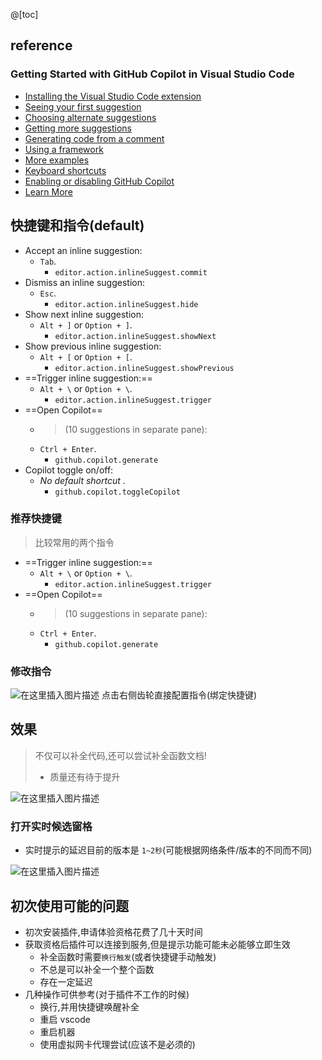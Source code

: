 @[toc]

## reference

### Getting Started with GitHub Copilot in Visual Studio Code

- [Installing the Visual Studio Code extension](https://github.com/github/copilot-docs/blob/main/docs/visualstudiocode/gettingstarted.md#installing)
- [Seeing your first suggestion](https://github.com/github/copilot-docs/blob/main/docs/visualstudiocode/gettingstarted.md#first-suggestion)
- [Choosing alternate suggestions](https://github.com/github/copilot-docs/blob/main/docs/visualstudiocode/gettingstarted.md#alternates)
- [Getting more suggestions](https://github.com/github/copilot-docs/blob/main/docs/visualstudiocode/gettingstarted.md#more-suggestions)
- [Generating code from a comment](https://github.com/github/copilot-docs/blob/main/docs/visualstudiocode/gettingstarted.md#code-from-comment)
- [Using a framework](https://github.com/github/copilot-docs/blob/main/docs/visualstudiocode/gettingstarted.md#using-a-framework)
- [More examples](https://github.com/github/copilot-docs/blob/main/docs/visualstudiocode/gettingstarted.md#more-examples)
- [Keyboard shortcuts](https://github.com/github/copilot-docs/blob/main/docs/visualstudiocode/gettingstarted.md#shortcuts)
- [Enabling or disabling GitHub Copilot](https://github.com/github/copilot-docs/blob/main/docs/visualstudiocode/gettingstarted.md#enabling)
- [Learn More](https://github.com/github/copilot-docs/blob/main/docs/visualstudiocode/gettingstarted.md#more)

## 快捷键和指令(default)

- Accept an inline suggestion:
  - `Tab`.
    - `editor.action.inlineSuggest.commit`
- Dismiss an inline suggestion:
  - `Esc`.
    - `editor.action.inlineSuggest.hide`
- Show next inline suggestion:
  - `Alt + ]` or `Option + ]`.
    - `editor.action.inlineSuggest.showNext`
- Show previous inline suggestion:
  - `Alt + [` or `Option + [`.
    - `editor.action.inlineSuggest.showPrevious`
- ==Trigger inline suggestion:==
  - `Alt + \` or `Option + \`.
    - `editor.action.inlineSuggest.trigger`
- ==Open Copilot==
  - > (10 suggestions in separate pane):
  - `Ctrl + Enter`.
    - `github.copilot.generate`
- Copilot toggle on/off:
  - _No default shortcut_ .
    - `github.copilot.toggleCopilot`

### 推荐快捷键

> 比较常用的两个指令

- ==Trigger inline suggestion:==
  - `Alt + \` or `Option + \`.
    - `editor.action.inlineSuggest.trigger`
- ==Open Copilot==
  - > (10 suggestions in separate pane):
  - `Ctrl + Enter`.
    - `github.copilot.generate`

### 修改指令

![在这里插入图片描述](https://img-blog.csdnimg.cn/cd0133f298ca4128b9c2467b7ee8a836.png)
点击右侧齿轮直接配置指令(绑定快捷键)

## 效果

> 不仅可以补全代码,还可以尝试补全函数文档!
>
> - 质量还有待于提升

![在这里插入图片描述](https://img-blog.csdnimg.cn/57f7febc284347b2a94c99ed19321bb6.png?x-oss-process=image/watermark,type_d3F5LXplbmhlaQ,shadow_50,text_Q1NETiBAeHVjaGFveGluMTM3NQ==,size_18,color_FFFFFF,t_70,g_se,x_16)

### 打开实时候选窗格

- 实时提示的延迟目前的版本是 `1~2秒`(可能根据网络条件/版本的不同而不同)

![在这里插入图片描述](https://img-blog.csdnimg.cn/b583d6154f4e4be987fd404dad68c07a.png?x-oss-process=image/watermark,type_d3F5LXplbmhlaQ,shadow_50,text_Q1NETiBAeHVjaGFveGluMTM3NQ==,size_20,color_FFFFFF,t_70,g_se,x_16)

## 初次使用可能的问题

- 初次安装插件,申请体验资格花费了几十天时间
- 获取资格后插件可以连接到服务,但是提示功能可能未必能够立即生效
  - 补全函数时需要`换行触发`(或者快捷键手动触发)
  - 不总是可以补全一个整个函数
  - 存在一定延迟
- 几种操作可供参考(对于插件不工作的时候)
  - 换行,并用快捷键唤醒补全
  - 重启 vscode
  - 重启机器
  - 使用虚拟网卡代理尝试(应该不是必须的)
